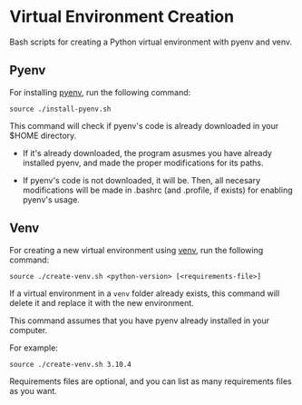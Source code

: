 # Virtual Environment Creation

Bash scripts for creating a Python virtual environment with pyenv and venv.

## Pyenv

For installing [pyenv](https://github.com/pyenv/pyenv), run the following
command:

```{bash}
source ./install-pyenv.sh
```

This command will check if pyenv's code is already downloaded in your $HOME
directory.

- If it's already downloaded, the program asusmes you have already
installed pyenv, and made the proper modifications for its paths.

- If pyenv's code is not downloaded, it will be. Then, all necesary modifications
will be made in .bashrc (and .profile, if exists) for enabling pyenv's usage.

## Venv

For creating a new virtual environment using 
[venv](https://docs.python.org/es/3/library/venv.html), run the following
command:

```{bash}
source ./create-venv.sh <python-version> [<requirements-file>]
```

If a virtual environment in a `venv` folder already exists, this command
will delete it and replace it with the new environment.

This command assumes that you have pyenv already installed in your computer.

For example:

```{bash}
source ./create-venv.sh 3.10.4
```

Requirements files are optional, and you can list as many requirements files
as you want.